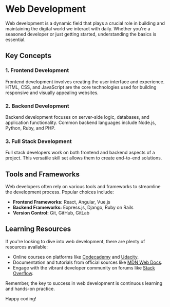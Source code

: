 # Web Development

Web development is a dynamic field that plays a crucial role in building and maintaining the digital world we interact with daily. Whether you're a seasoned developer or just getting started, understanding the basics is essential.

## Key Concepts

### 1. Frontend Development

Frontend development involves creating the user interface and experience. HTML, CSS, and JavaScript are the core technologies used for building responsive and visually appealing websites.

### 2. Backend Development

Backend development focuses on server-side logic, databases, and application functionality. Common backend languages include Node.js, Python, Ruby, and PHP.

### 3. Full Stack Development

Full stack developers work on both frontend and backend aspects of a project. This versatile skill set allows them to create end-to-end solutions.

## Tools and Frameworks

Web developers often rely on various tools and frameworks to streamline the development process. Popular choices include:

-   **Frontend Frameworks:** React, Angular, Vue.js
-   **Backend Frameworks:** Express.js, Django, Ruby on Rails
-   **Version Control:** Git, GitHub, GitLab

## Learning Resources

If you're looking to dive into web development, there are plenty of resources available:

-   Online courses on platforms like [Codecademy](https://www.codecademy.com/) and [Udacity](https://www.udacity.com/).
-   Documentation and tutorials from official sources like [MDN Web Docs](https://developer.mozilla.org/).
-   Engage with the vibrant developer community on forums like [Stack Overflow](https://stackoverflow.com/).

Remember, the key to success in web development is continuous learning and hands-on practice.

Happy coding!
